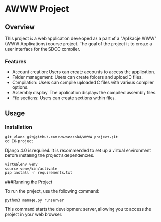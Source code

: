 # AWWW Project

## Overview

This project is a web application developed as a part of a "Aplikacje WWW" (WWW
Applications) course project. The goal of the project is to create a user
interface for the SDCC compiler.

### Features

- Account creation: Users can create accounts to access the application.
- Folder management: Users can create folders and upload C files.
- Compilation: Users can compile uploaded C files with various compiler options.
- Assembly display: The application displays the compiled assembly files.
- File sections: Users can create sections within files.

## Usage

### Installation

```shell
git clone git@github.com:wawszczakd/AWWW-project.git
cd IO-project
```

Django 4.0 is required. It is recommended to set up a virtual environment before
installing the project's dependencies.

```shell
virtualenv venv
source venv/bin/activate
pip install -r requirements.txt
```

###Running the Project

To run the project, use the following command:

```shell
python3 manage.py runserver
```

This command starts the development server, allowing you to access the project
in your web browser.
